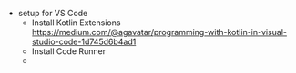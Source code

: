 - setup for VS Code
  - Install Kotlin Extensions https://medium.com/@agavatar/programming-with-kotlin-in-visual-studio-code-1d745d6b4ad1
  - Install Code Runner
  - 
